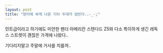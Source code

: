 ```yaml
---
layout: post
title: "장터에 싸게 나온 기타 두대가 덤빈다..-_-;"
---
```


민트급이라고 하기에도 미안한 펜더 아메리칸 스텐다드 Z5와 다소 특이하게 생긴 레독스 스트렛이 괜찮은 가격에 나왔다..

기다리지말고 주말에 거사를 치를까..


